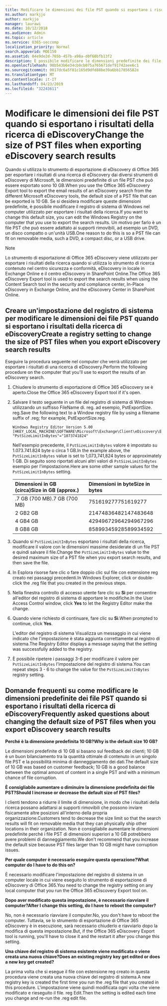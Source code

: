 ```yaml
---
title: Modificare le dimensioni dei file PST quando si esportano i risultati della ricerca di eDiscovery
ms.author: markjjo
author: markjjo
manager: laurawi
ms.date: 10/12/2018
ms.audience: Admin
ms.topic: article
ms.service: O365-seccomp
localization_priority: Normal
search.appverid: MOE150
ms.assetid: 04e9de2d-765b-457b-a98a-d0f60bfb13f2
description: È possibile modificare le dimensioni predefinite dei file PST scaricati nel computer quando si esportano i risultati della ricerca di eDiscovery.
ms.openlocfilehash: 98b543b6e34cb9cb075a765671def91742aee6c1
ms.sourcegitcommit: 0017dc6a5f81c165d9dfd88be39a6bb17856582e
ms.translationtype: MT
ms.contentlocale: it-IT
ms.lasthandoff: 04/23/2019
ms.locfileid: "32243611"
---
```

# <a name="change-the-size-of-pst-files-when-exporting-ediscovery-search-results"></a><span data-ttu-id="f5fe4-103">Modificare le dimensioni dei file PST quando si esportano i risultati della ricerca di eDiscovery</span><span class="sxs-lookup"><span data-stu-id="f5fe4-103">Change the size of PST files when exporting eDiscovery search results</span></span>

<span data-ttu-id="f5fe4-104">Quando si utilizza lo strumento di esportazione di eDiscovery di Office 365 per esportare i risultati di una ricerca di eDiscovery dai diversi strumenti di eDiscovery di Microsoft, le dimensioni predefinite di un file PST che può essere esportato sono 10 GB.</span><span class="sxs-lookup"><span data-stu-id="f5fe4-104">When you use the Office 365 eDiscovery Export tool to export the email results of an eDiscovery search from the different Microsoft eDiscovery tools, the default size of a PST file that can be exported is 10 GB.</span></span> <span data-ttu-id="f5fe4-105">Se si desidera modificare queste dimensioni predefinite, è possibile modificare il registro di sistema di Windows nel computer utilizzato per esportare i risultati della ricerca.</span><span class="sxs-lookup"><span data-stu-id="f5fe4-105">If you want to change this default size, you can edit the Windows Registry on the computer that you use to export the search results.</span></span> <span data-ttu-id="f5fe4-106">Un motivo per farlo è un file PST che può essere adattato ai supporti rimovibili, ad esempio un DVD, un disco compatto o un'unità USB.</span><span class="sxs-lookup"><span data-stu-id="f5fe4-106">One reason to do this is so a PST file can fit on removable media, such a DVD, a compact disc, or a USB drive.</span></span> 
  
> [!NOTE]
>  <span data-ttu-id="f5fe4-107">Lo strumento di esportazione di Office 365 eDiscovery viene utilizzato per esportare i risultati della ricerca quando si utilizza lo strumento di ricerca contenuto nel centro sicurezza e conformità, eDiscovery in locale in Exchange Online e il centro eDiscovery in SharePoint Online.</span><span class="sxs-lookup"><span data-stu-id="f5fe4-107">The Office 365 eDiscovery Export tool is used to export the search results when using the Content Search tool in the security and compliance center, In-Place eDiscovery in Exchange Online, and the eDiscovery Center in SharePoint Online.</span></span>
  
## <a name="create-a-registry-setting-to-change-the-size-of-pst-files-when-you-export-ediscovery-search-results"></a><span data-ttu-id="f5fe4-108">Creare un'impostazione del registro di sistema per modificare le dimensioni dei file PST quando si esportano i risultati della ricerca di eDiscovery</span><span class="sxs-lookup"><span data-stu-id="f5fe4-108">Create a registry setting to change the size of PST files when you export eDiscovery search results</span></span>

<span data-ttu-id="f5fe4-109">Eseguire la procedura seguente nel computer che verrà utilizzato per esportare i risultati di una ricerca di eDiscovery.</span><span class="sxs-lookup"><span data-stu-id="f5fe4-109">Perform the following procedure on the computer that you'll use to export the results of an eDiscovery search.</span></span>
  
1. <span data-ttu-id="f5fe4-110">Chiudere lo strumento di esportazione di Office 365 eDiscovery se è aperto.</span><span class="sxs-lookup"><span data-stu-id="f5fe4-110">Close the Office 365 eDiscovery Export tool if it's open.</span></span> 
    
2. <span data-ttu-id="f5fe4-111">Salvare il testo seguente in un file del registro di sistema di Windows utilizzando un suffisso FileName di. reg. ad esempio, PstExportSize. reg.</span><span class="sxs-lookup"><span data-stu-id="f5fe4-111">Save the following text to a Window registry file by using a filename suffix of .reg; for example, PstExportSize.reg.</span></span> 
    
    ```
    Windows Registry Editor Version 5.00
    [HKEY_LOCAL_MACHINE\SOFTWARE\Microsoft\Exchange\Client\eDiscovery\ExportTool]
    "PstSizeLimitInBytes"="1073741824"
    ```

    <span data-ttu-id="f5fe4-112">Nell'esempio precedente, il `PstSizeLimitInBytes` valore è impostato su 1.073.741.824 byte o circa 1 GB.</span><span class="sxs-lookup"><span data-stu-id="f5fe4-112">In the example above, the  `PstSizeLimitInBytes` value is set to 1,073,741,824 bytes or approximately 1 GB.</span></span> <span data-ttu-id="f5fe4-113">Di seguito sono riportati alcuni altri valori di `PstSizeLimitInBytes` esempio per l'impostazione.</span><span class="sxs-lookup"><span data-stu-id="f5fe4-113">Here are some other sample values for the  `PstSizeLimitInBytes` setting.</span></span> 
    
    |<span data-ttu-id="f5fe4-114">**Dimensioni in GB (circa)**</span><span class="sxs-lookup"><span data-stu-id="f5fe4-114">**Size in GB (approx.)**</span></span>|<span data-ttu-id="f5fe4-115">**Dimensioni in byte**</span><span class="sxs-lookup"><span data-stu-id="f5fe4-115">**Size in bytes**</span></span>|
    |:-----|:-----|
    |<span data-ttu-id="f5fe4-116">.7 GB (700 MB)</span><span class="sxs-lookup"><span data-stu-id="f5fe4-116">.7 GB (700 MB)</span></span>  <br/> |<span data-ttu-id="f5fe4-117">751619277</span><span class="sxs-lookup"><span data-stu-id="f5fe4-117">751619277</span></span>  <br/> |
    |<span data-ttu-id="f5fe4-118">2 GB</span><span class="sxs-lookup"><span data-stu-id="f5fe4-118">2 GB</span></span>  <br/> |<span data-ttu-id="f5fe4-119">2147483648</span><span class="sxs-lookup"><span data-stu-id="f5fe4-119">2147483648</span></span>  <br/> |
    |<span data-ttu-id="f5fe4-120">4 GB</span><span class="sxs-lookup"><span data-stu-id="f5fe4-120">4 GB</span></span>  <br/> |<span data-ttu-id="f5fe4-121">4294967296</span><span class="sxs-lookup"><span data-stu-id="f5fe4-121">4294967296</span></span>  <br/> |
    |<span data-ttu-id="f5fe4-122">8 GB</span><span class="sxs-lookup"><span data-stu-id="f5fe4-122">8 GB</span></span>  <br/> |<span data-ttu-id="f5fe4-123">8589934592</span><span class="sxs-lookup"><span data-stu-id="f5fe4-123">8589934592</span></span>  <br/> |
   
3. <span data-ttu-id="f5fe4-124">Quando si `PstSizeLimitInBytes` esportano i risultati della ricerca, modificare il valore con le dimensioni massime desiderate di un file PST e quindi salvare il file.</span><span class="sxs-lookup"><span data-stu-id="f5fe4-124">Change the `PstSizeLimitInBytes` value to the desired maximum size of a PST file when you export search results, and then save the file.</span></span> 
    
4. <span data-ttu-id="f5fe4-125">In Esplora risorse fare clic o fare doppio clic sul file con estensione reg creato nei passaggi precedenti.</span><span class="sxs-lookup"><span data-stu-id="f5fe4-125">In Windows Explorer, click or double-click the .reg file that you created in the previous steps.</span></span>
    
5. <span data-ttu-id="f5fe4-126">Nella finestra controllo di accesso utente fare clic su **Sì** per consentire all'editor del registro di sistema di apportare le modifiche.</span><span class="sxs-lookup"><span data-stu-id="f5fe4-126">In the User Access Control window, click **Yes** to let the Registry Editor make the change.</span></span> 
    
6. <span data-ttu-id="f5fe4-127">Quando viene richiesto di continuare, fare clic su **Sì**.</span><span class="sxs-lookup"><span data-stu-id="f5fe4-127">When prompted to continue, click **Yes**.</span></span>
    
    <span data-ttu-id="f5fe4-128">L'editor del registro di sistema Visualizza un messaggio in cui viene indicato che l'impostazione è stata aggiunta correttamente al registro di sistema.</span><span class="sxs-lookup"><span data-stu-id="f5fe4-128">The Registry Editor displays a message saying that the setting was successfully added to the registry.</span></span>
    
7. <span data-ttu-id="f5fe4-129">È possibile ripetere i passaggi 3-6 per modificare il valore per `PstSizeLimitInBytes` l'impostazione del registro di sistema.</span><span class="sxs-lookup"><span data-stu-id="f5fe4-129">You can repeat steps 3 - 6 to change the value for the  `PstSizeLimitInBytes` registry setting.</span></span> 
  
## <a name="frequently-asked-questions-about-changing-the-default-size-of-pst-files-when-you-export-ediscovery-search-results"></a><span data-ttu-id="f5fe4-130">Domande frequenti su come modificare le dimensioni predefinite dei file PST quando si esportano i risultati della ricerca di eDiscovery</span><span class="sxs-lookup"><span data-stu-id="f5fe4-130">Frequently asked questions about changing the default size of PST files when you export eDiscovery search results</span></span>

 <span data-ttu-id="f5fe4-131">**Perché è la dimensione predefinita 10 GB?**</span><span class="sxs-lookup"><span data-stu-id="f5fe4-131">**Why is the default size 10 GB?**</span></span>
  
<span data-ttu-id="f5fe4-132">Le dimensioni predefinite di 10 GB si basano sul feedback dei clienti; 10 GB è un buon bilanciamento tra la quantità ottimale di contenuto in un singolo file PST e la possibilità minima di danneggiamento dei dati.</span><span class="sxs-lookup"><span data-stu-id="f5fe4-132">The default size of 10 GB was based on customer feedback; 10 GB is a good balance between the optimal amount of content in a single PST and with a minimum chance of file corruption.</span></span>
  
 <span data-ttu-id="f5fe4-133">**È consigliabile aumentare o diminuire la dimensione predefinita dei file PST?**</span><span class="sxs-lookup"><span data-stu-id="f5fe4-133">**Should I increase or decrease the default size of PST files?**</span></span>
  
<span data-ttu-id="f5fe4-134">I clienti tendono a ridurre il limite di dimensione, in modo che i risultati della ricerca possano adattarsi ai supporti rimovibili che possono inviare fisicamente altre posizioni all'interno della propria organizzazione.</span><span class="sxs-lookup"><span data-stu-id="f5fe4-134">Customers tend to decrease the size limit so that the search results will fit on removable media that they can physically ship other locations in their organization.</span></span> <span data-ttu-id="f5fe4-135">Non è consigliabile aumentare le dimensioni predefinite perché i file PST di dimensioni superiori a 10 GB potrebbero avere problemi di danneggiamento.</span><span class="sxs-lookup"><span data-stu-id="f5fe4-135">We don't recommend that you increase the default size because PST files larger than 10 GB might have corruption issues.</span></span>
  
 <span data-ttu-id="f5fe4-136">**Per quale computer è necessario eseguire questa operazione?**</span><span class="sxs-lookup"><span data-stu-id="f5fe4-136">**What computer do I have to do this on?**</span></span>
  
<span data-ttu-id="f5fe4-137">È necessario modificare l'impostazione del registro di sistema in un computer locale in cui viene eseguito lo strumento di esportazione di eDiscovery di Office 365.</span><span class="sxs-lookup"><span data-stu-id="f5fe4-137">You need to change the registry setting on any local computer that you run the Office 365 eDiscovery Export tool on.</span></span>
  
 <span data-ttu-id="f5fe4-138">**Dopo aver modificato questa impostazione, è necessario riavviare il computer?**</span><span class="sxs-lookup"><span data-stu-id="f5fe4-138">**After I change this setting, do I have to reboot the computer?**</span></span>
  
<span data-ttu-id="f5fe4-139">No, non è necessario riavviare il computer.</span><span class="sxs-lookup"><span data-stu-id="f5fe4-139">No, you don't have to reboot the computer.</span></span> <span data-ttu-id="f5fe4-140">Tuttavia, se lo strumento di esportazione di Office 365 eDiscovery è in esecuzione, sarà necessario chiuderlo e riavviarlo dopo la modifica di questa impostazione.</span><span class="sxs-lookup"><span data-stu-id="f5fe4-140">But, if the Office 365 eDiscovery Export tool is running, you'll have to close it and the restart it after you change this setting.</span></span>
  
 <span data-ttu-id="f5fe4-141">**Una chiave del registro di sistema esistente viene modificata o viene creata una nuova chiave?**</span><span class="sxs-lookup"><span data-stu-id="f5fe4-141">**Does an existing registry key get edited or does a new key get created?**</span></span>
  
<span data-ttu-id="f5fe4-142">La prima volta che si esegue il file con estensione reg creato in questa procedura viene creata una nuova chiave del registro di sistema.</span><span class="sxs-lookup"><span data-stu-id="f5fe4-142">A new registry key is created the first time you run the .reg file that you created in this procedure.</span></span> <span data-ttu-id="f5fe4-143">L'impostazione viene quindi modificata ogni volta che viene modificato e rieseguito il file. reg Edit.</span><span class="sxs-lookup"><span data-stu-id="f5fe4-143">Then the setting is edited each time you change and re-run the .reg edit file.</span></span>
